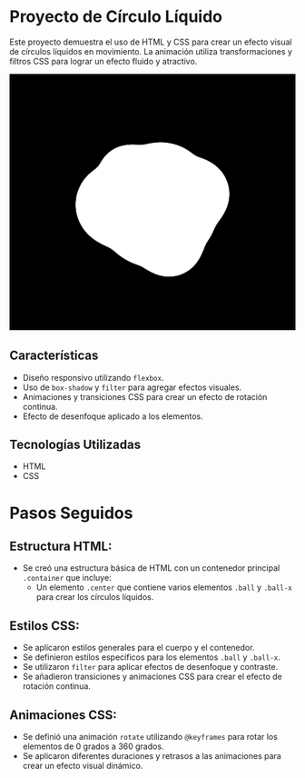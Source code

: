 # Proyecto de Círculo Líquido

Este proyecto demuestra el uso de HTML y CSS para crear un efecto visual de círculos líquidos en movimiento. La animación utiliza transformaciones y filtros CSS para lograr un efecto fluido y atractivo.

![](circulo-liquido.png)

## Características

- Diseño responsivo utilizando `flexbox`.
- Uso de `box-shadow` y `filter` para agregar efectos visuales.
- Animaciones y transiciones CSS para crear un efecto de rotación continua.
- Efecto de desenfoque aplicado a los elementos.

## Tecnologías Utilizadas

- HTML
- CSS

# Pasos Seguidos

## Estructura HTML:

- Se creó una estructura básica de HTML con un contenedor principal `.container` que incluye:
  - Un elemento `.center` que contiene varios elementos `.ball` y `.ball-x` para crear los círculos líquidos.

## Estilos CSS:

- Se aplicaron estilos generales para el cuerpo y el contenedor.
- Se definieron estilos específicos para los elementos `.ball` y `.ball-x`.
- Se utilizaron `filter` para aplicar efectos de desenfoque y contraste.
- Se añadieron transiciones y animaciones CSS para crear el efecto de rotación continua.

## Animaciones CSS:

- Se definió una animación `rotate` utilizando `@keyframes` para rotar los elementos de 0 grados a 360 grados.
- Se aplicaron diferentes duraciones y retrasos a las animaciones para crear un efecto visual dinámico.
